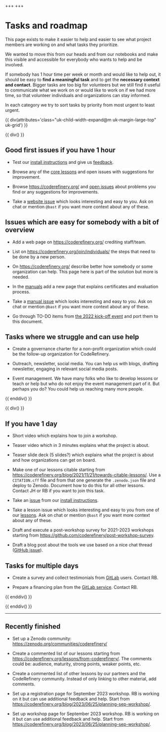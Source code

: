 +++
+++

<div class="uk-background-primary uk-light uk-padding uk-panel">

# Tasks and roadmap

This page exists to make it easier to help and easier to see what project
members are working on and what tasks they prioritize.

We wanted to move this from our heads and from our notebooks and make this
visible and accessible for everybody who wants to help and be involved.

If somebody has 1 hour
time per week or month and would like to help out, it should be easy to **find
a meaningful task** and to get the **necessary context and contact**. Bigger
tasks are too big for volunteers but we still find it useful to communicate
what we work on or would like to work on if we had more time, so that volunteer
individuals and organizations can stay informed.

</div>

In each category we try to sort tasks by priority from most urgent to least
urgent.

{{ div(attributes='class="uk-child-width-expand@m uk-margin-large-top" uk-grid') }}

{{ div() }}


## Good first issues if you have 1 hour

- Test our [install instructions](https://coderefinery.github.io/installation/)
  and give us [feedback](https://github.com/coderefinery/installation/issues).

- Browse any of the [core lessons](https://coderefinery.org/lessons/core/) and
  open issues with suggestions for improvement.

- Browse <https://coderefinery.org/> and [open
  issues](https://github.com/coderefinery/coderefinery.org/issues) about
  problems you find or any suggestions for improvements.

- Take a [website issue](https://github.com/coderefinery/coderefinery.org/issues) which looks
  interesting and easy to you. Ask on chat or mention `@bast` if you want more context about any of these.


## Issues which are easy for somebody with a bit of overview

- Add a web page on <https://coderefinery.org/> crediting staff/team.

- List on <https://coderefinery.org/join/individuals/> the steps that need to
  be done by a new person.

- On <https://coderefinery.org/> describe better how somebody or some
  organization can help. This page here is part
  of the solution but more is needed.

- In the [manuals](https://coderefinery.github.io/manuals/) add a new page that
  explains certificates and evaluation process.

- Take a [manual issue](https://github.com/coderefinery/manuals/issues) which
  looks interesting and easy to you. Ask on chat or mention `@bast` if you want
  more context about any of these.

- Go through TO-DO items from [the 2022 kick-off
  event](https://hackmd.io/@coderefinery/kickoff2022) and port them to this
  document.


## Tasks where we struggle and can use help

- Create a governance charter for a non-profit organization which could be the
  follow-up organization for CodeRefinery.

- Outreach, newsletter, social media. You can help us with blogs, drafting
  newsletter, engaging in relevant social media posts.

- Event management. We have many folks who like to develop lessons or teach or
  help but who do not
  enjoy the event management part of it. But perhaps you do? You could help
  us reaching many more people.

{{ enddiv() }}

{{ div() }}

## If you have 1 day

- Short video which explains how to join a workshop.

- Teaser video which in 3 minutes explains what the project is about.

- Teaser slide deck (5 slides?) which explains what the project is about and
  how organizations can get on board.

- Make one of our lessons citable starting from
  <https://coderefinery.org/blog/2021/11/21/towards-citable-lessons/>. Use a
  `CITATION.cff` file and from that one generate the `.zenodo.json` file and
  deploy to Zenodo. Document how to do this for all other lessons. Contact JH
  or RB if you want to join this task.

- Take an [issue](https://github.com/coderefinery/installation/issues) from
  our [install instructions](https://coderefinery.github.io/installation/).

- Take a lesson issue which looks
  interesting and easy to you from one of our
  [lessons](https://coderefinery.org/lessons/from-coderefinery/). Ask on chat
  or mention `@bast` if you want more context about any of these.

- Draft and execute a post-workshop survey for 2021-2023 workshops starting
  from <https://github.com/coderefinery/post-workshop-survey>.

- Draft a blog post about the tools we use based on a nice chat thread ([GitHub
  issue](https://github.com/coderefinery/coderefinery.org/issues/720)).


## Tasks for multiple days

- Create a survey and collect testimonials from
  [GitLab](https://coderefinery.org/repository/) users. Contact RB.

- Prepare a financing plan from the [GitLab
  service](https://coderefinery.org/repository/). Contact RB.

{{ enddiv() }}

{{ enddiv() }}

---

## Recently finished

- Set up a Zenodo community: https://zenodo.org/communities/coderefinery/

- Create a commented list of our lessons starting from
  <https://coderefinery.org/lessons/from-coderefinery/>.
  The comments could be: audience, maturity, strong points, weaker points,
  etc.

- Create a commented list of other lessons by our partners and the CodeRefinery
  community. Instead of only linking to other material, add comments.

- Set up a registration page for September 2023 workshop. RB is working on it but can
  use additional feedback and help.
  Start from <https://coderefinery.org/blog/2023/06/25/planning-sep-workshop/>.

- Set up workshop page for September 2023 workshop. RB is working on it but can
  use additional feedback and help.
  Start from <https://coderefinery.org/blog/2023/06/25/planning-sep-workshop/>.
